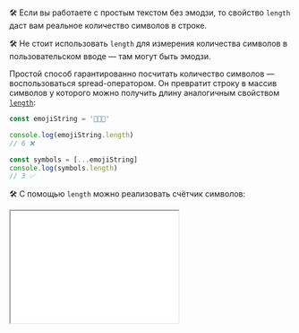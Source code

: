 🛠 Если вы работаете с простым текстом без эмодзи, то свойство `length` даст вам реальное количество символов в строке.

🛠 Не стоит использовать `length` для измерения количества символов в пользовательском вводе — там могут быть эмодзи.

Простой способ гарантированно посчитать количество символов — воспользоваться spread-оператором. Он превратит строку в массив символов у которого можно получить длину аналогичным свойством [`length`](/js/array-length):

```js
const emojiString = '🙈🙉🙊'

console.log(emojiString.length)
// 6 ❌

const symbols = [...emojiString]
console.log(symbols.length)
// 3 ✅
```

🛠️ С помощью `length` можно реализовать счётчик символов:

<iframe title="String — свойство length — Дока" src="../demos/counter" height="200"></iframe>
